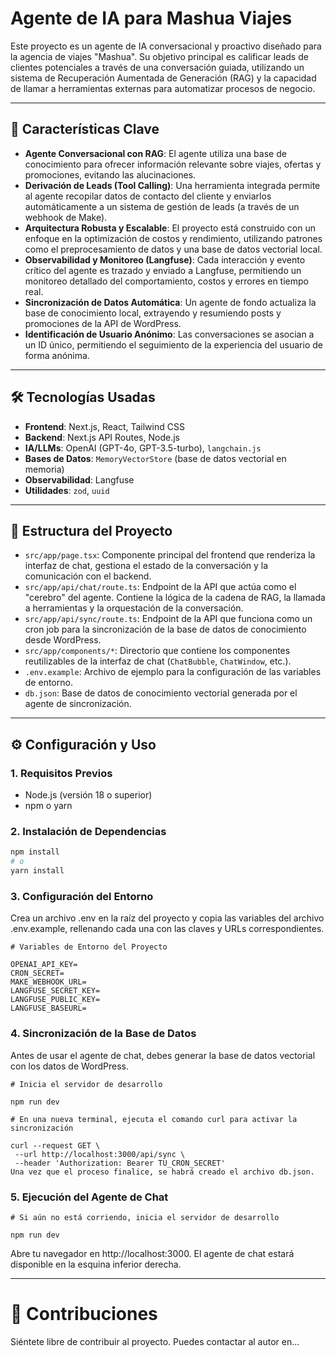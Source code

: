 # Agente de IA para Mashua Viajes

Este proyecto es un agente de IA conversacional y proactivo diseñado para la agencia de viajes "Mashua". Su objetivo principal es calificar leads de clientes potenciales a través de una conversación guiada, utilizando un sistema de Recuperación Aumentada de Generación (RAG) y la capacidad de llamar a herramientas externas para automatizar procesos de negocio.

---

## 🚀 Características Clave

- **Agente Conversacional con RAG**: El agente utiliza una base de conocimiento para ofrecer información relevante sobre viajes, ofertas y promociones, evitando las alucinaciones.
- **Derivación de Leads (Tool Calling)**: Una herramienta integrada permite al agente recopilar datos de contacto del cliente y enviarlos automáticamente a un sistema de gestión de leads (a través de un webhook de Make).
- **Arquitectura Robusta y Escalable**: El proyecto está construido con un enfoque en la optimización de costos y rendimiento, utilizando patrones como el preprocesamiento de datos y una base de datos vectorial local.
- **Observabilidad y Monitoreo (Langfuse)**: Cada interacción y evento crítico del agente es trazado y enviado a Langfuse, permitiendo un monitoreo detallado del comportamiento, costos y errores en tiempo real.
- **Sincronización de Datos Automática**: Un agente de fondo actualiza la base de conocimiento local, extrayendo y resumiendo posts y promociones de la API de WordPress.
- **Identificación de Usuario Anónimo**: Las conversaciones se asocian a un ID único, permitiendo el seguimiento de la experiencia del usuario de forma anónima.

---

## 🛠️ Tecnologías Usadas

- **Frontend**: Next.js, React, Tailwind CSS
- **Backend**: Next.js API Routes, Node.js
- **IA/LLMs**: OpenAI (GPT-4o, GPT-3.5-turbo), `langchain.js`
- **Bases de Datos**: `MemoryVectorStore` (base de datos vectorial en memoria)
- **Observabilidad**: Langfuse
- **Utilidades**: `zod`, `uuid`

---

## 📂 Estructura del Proyecto

- `src/app/page.tsx`: Componente principal del frontend que renderiza la interfaz de chat, gestiona el estado de la conversación y la comunicación con el backend.
- `src/app/api/chat/route.ts`: Endpoint de la API que actúa como el "cerebro" del agente. Contiene la lógica de la cadena de RAG, la llamada a herramientas y la orquestación de la conversación.
- `src/app/api/sync/route.ts`: Endpoint de la API que funciona como un cron job para la sincronización de la base de datos de conocimiento desde WordPress.
- `src/app/components/*`: Directorio que contiene los componentes reutilizables de la interfaz de chat (`ChatBubble`, `ChatWindow`, etc.).
- `.env.example`: Archivo de ejemplo para la configuración de las variables de entorno.
- `db.json`: Base de datos de conocimiento vectorial generada por el agente de sincronización.

---

## ⚙️ Configuración y Uso

### **1. Requisitos Previos**

- Node.js (versión 18 o superior)
- npm o yarn

### **2. Instalación de Dependencias**

```bash
npm install
# o
yarn install
```

### **3. Configuración del Entorno**

Crea un archivo .env en la raíz del proyecto y copia las variables del archivo .env.example, rellenando cada una con las claves y URLs correspondientes.

```
# Variables de Entorno del Proyecto

OPENAI_API_KEY=
CRON_SECRET=
MAKE_WEBHOOK_URL=
LANGFUSE_SECRET_KEY=
LANGFUSE_PUBLIC_KEY=
LANGFUSE_BASEURL=
```

### **4. Sincronización de la Base de Datos**

Antes de usar el agente de chat, debes generar la base de datos vectorial con los datos de WordPress.

```
# Inicia el servidor de desarrollo

npm run dev

# En una nueva terminal, ejecuta el comando curl para activar la sincronización

curl --request GET \
 --url http://localhost:3000/api/sync \
 --header 'Authorization: Bearer TU_CRON_SECRET'
Una vez que el proceso finalice, se habrá creado el archivo db.json.
```

### **5. Ejecución del Agente de Chat**

```
# Si aún no está corriendo, inicia el servidor de desarrollo

npm run dev
```

Abre tu navegador en http://localhost:3000. El agente de chat estará disponible en la esquina inferior derecha.

---

# 🤝 Contribuciones

Siéntete libre de contribuir al proyecto. Puedes contactar al autor en...

```

```
